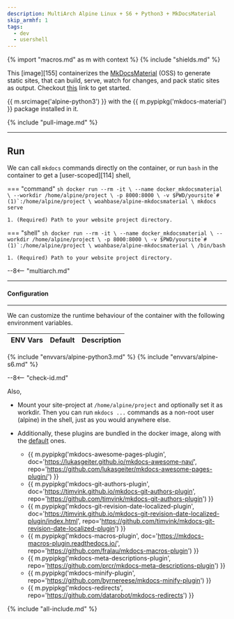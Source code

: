 ```yaml
---
description: MultiArch Alpine Linux + S6 + Python3 + MkDocsMaterial
skip_armhf: 1
tags:
  - dev
  - usershell
---
```


{% import "macros.md" as m with context %}
{% include "shields.md" %}

This [image][155] containerizes the [MkDocsMaterial][1] (OSS) to
generate static sites, that can build, serve, watch for changes,
and pack static sites as output. Checkout [this][2] link to get
started.

{{ m.srcimage('alpine-python3') }} with the {{
m.pypipkg('mkdocs-material') }} package installed in it.

{% include "pull-image.md" %}

---
Run
---

We can call `mkdocs` commands directly on the container, or run
`bash` in the container to get a [user-scoped][114] shell,

=== "command"
    ``` sh
    docker run --rm -it \
      --name docker_mkdocsmaterial \
      --workdir /home/alpine/project \
      -p 8000:8000 \
      -v $PWD/yoursite`#(1)`:/home/alpine/project \
    woahbase/alpine-mkdocsmaterial \
      mkdocs serve
    ```

    1. (Required) Path to your website project directory.

=== "shell"
    ``` sh
    docker run --rm -it \
      --name docker_mkdocsmaterial \
      --workdir /home/alpine/project \
      -p 8000:8000 \
      -v $PWD/yoursite`#(1)`:/home/alpine/project \
    woahbase/alpine-mkdocsmaterial \
      /bin/bash
    ```

    1. (Required) Path to your website project directory.

--8<-- "multiarch.md"

---
#### Configuration
---

We can customize the runtime behaviour of the container with the
following environment variables.

| ENV Vars                 | Default      | Description
| :---                     | :---         | :---
{% include "envvars/alpine-python3.md" %}
{% include "envvars/alpine-s6.md" %}

--8<-- "check-id.md"

Also,

* Mount your site-project at `/home/alpine/project` and optionally
  set it as workdir.  Then you can run `mkdocs ...` commands as
  a non-root user (alpine) in the shell, just as you would
  anywhere else.

* Additionally, these plugins are bundled in the docker image,
  along with the [default][3] ones.

    * {{ m.pypipkg('mkdocs-awesome-pages-plugin',
        doc='https://lukasgeiter.github.io/mkdocs-awesome-nav/',
        repo='https://github.com/lukasgeiter/mkdocs-awesome-pages-plugin/') }}
    * {{ m.pypipkg('mkdocs-git-authors-plugin',
        doc='https://timvink.github.io/mkdocs-git-authors-plugin',
        repo='https://github.com/timvink/mkdocs-git-authors-plugin') }}
    * {{ m.pypipkg('mkdocs-git-revision-date-localized-plugin',
        doc='https://timvink.github.io/mkdocs-git-revision-date-localized-plugin/index.html',
        repo='https://github.com/timvink/mkdocs-git-revision-date-localized-plugin') }}
    * {{ m.pypipkg('mkdocs-macros-plugin',
        doc='https://mkdocs-macros-plugin.readthedocs.io/',
        repo='https://github.com/fralau/mkdocs-macros-plugin') }}
    * {{ m.pypipkg('mkdocs-meta-descriptions-plugin',
        repo='https://github.com/prcr/mkdocs-meta-descriptions-plugin') }}
    * {{ m.pypipkg('mkdocs-minify-plugin',
        repo='https://github.com/byrnereese/mkdocs-minify-plugin') }}
    * {{ m.pypipkg('mkdocs-redirects',
        repo='https://github.com/datarobot/mkdocs-redirects') }}

[1]: https://squidfunk.github.io/mkdocs-material/
[2]: https://squidfunk.github.io/mkdocs-material/getting-started/
[3]: https://squidfunk.github.io/mkdocs-material/plugins/

{% include "all-include.md" %}
